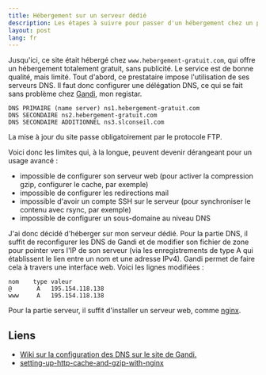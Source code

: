 ```yaml
---
title: Hébergement sur un serveur dédié
description: Les étapes à suivre pour passer d'un hébergement chez un prestataire web vers un hébergement sur son serveur dédié
layout: post
lang: fr
---
```

Jusqu'ici, ce site était hébergé chez `www.hebergement-gratuit.com`,
qui offre un hébergement totalement gratuit, sans publicité. Le service est de bonne qualité, mais
limité. Tout d'abord, ce prestataire impose l'utilisation de ses serveurs DNS. Il faut donc
configurer une délégation DNS, ce qui se fait sans problème chez [Gandi](http://www.gandi.net), mon
registar.

```
DNS PRIMAIRE (name server) ns1.hebergement-gratuit.com
DNS SECONDAIRE ns2.hebergement-gratuit.com
DNS SECONDAIRE ADDITIONNEL ns3.slconseil.com
```

La mise à jour du site passe obligatoirement par le protocole FTP.

Voici donc les limites qui, à la longue, peuvent devenir dérangeant pour un usage avancé :

-   impossible de configurer son serveur web (pour activer la compression gzip, configurer le cache,
    par exemple)
-   impossible de configurer les redirections mail
-   impossible d'avoir un compte SSH sur le serveur (pour synchroniser le contenu avec rsync, par
    exemple)
-   impossible de configurer un sous-domaine au niveau DNS

J'ai donc décidé d'héberger sur mon serveur dédié. Pour la partie DNS, il suffit de reconfigurer les
DNS de Gandi et de modifier son fichier de zone pour pointer vers l'IP de son serveur (via les
enregistrements de type A qui établissent le lien entre un nom et une adresse IPv4). Gandi permet de
faire cela à travers une interface web. Voici les lignes modifiées :

```
nom    type valeur
@       A   195.154.118.138
www     A   195.154.118.138
```

Pour la partie serveur, il suffit d'installer un serveur web, comme [nginx](http://nginx.org/).

## Liens

-   [Wiki sur la configuration des DNS sur le site de Gandi.](https://wiki.gandi.net/fr/dns)
-   [setting-up-http-cache-and-gzip-with-nginx](http://aspyct.org/blog/2012/08/20/setting-up-http-cache-and-gzip-with-nginx/)

